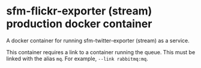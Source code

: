 # sfm-flickr-exporter (stream) production docker container

A docker container for running sfm-twitter-exporter (stream) as a service.

This container requires a link to a container running the queue. This
must be linked with the alias `mq`.  For example, `--link rabbitmq:mq`. 